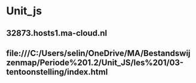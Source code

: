 # Unit_js
## 32873.hosts1.ma-cloud.nl
## file:///C:/Users/selin/OneDrive/MA/Bestandswijzenmap/Periode%201.2/Unit_JS/les%201/03-tentoonstelling/index.html 
